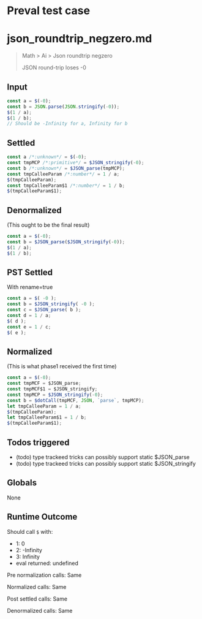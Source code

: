 # Preval test case

# json_roundtrip_negzero.md

> Math > Ai > Json roundtrip negzero
>
> JSON round-trip loses -0

## Input

`````js filename=intro
const a = $(-0);
const b = JSON.parse(JSON.stringify(-0));
$(1 / a);
$(1 / b);
// Should be -Infinity for a, Infinity for b
`````


## Settled


`````js filename=intro
const a /*:unknown*/ = $(-0);
const tmpMCP /*:primitive*/ = $JSON_stringify(-0);
const b /*:unknown*/ = $JSON_parse(tmpMCP);
const tmpCalleeParam /*:number*/ = 1 / a;
$(tmpCalleeParam);
const tmpCalleeParam$1 /*:number*/ = 1 / b;
$(tmpCalleeParam$1);
`````


## Denormalized
(This ought to be the final result)

`````js filename=intro
const a = $(-0);
const b = $JSON_parse($JSON_stringify(-0));
$(1 / a);
$(1 / b);
`````


## PST Settled
With rename=true

`````js filename=intro
const a = $( -0 );
const b = $JSON_stringify( -0 );
const c = $JSON_parse( b );
const d = 1 / a;
$( d );
const e = 1 / c;
$( e );
`````


## Normalized
(This is what phase1 received the first time)

`````js filename=intro
const a = $(-0);
const tmpMCF = $JSON_parse;
const tmpMCF$1 = $JSON_stringify;
const tmpMCP = $JSON_stringify(-0);
const b = $dotCall(tmpMCF, JSON, `parse`, tmpMCP);
let tmpCalleeParam = 1 / a;
$(tmpCalleeParam);
let tmpCalleeParam$1 = 1 / b;
$(tmpCalleeParam$1);
`````


## Todos triggered


- (todo) type trackeed tricks can possibly support static $JSON_parse
- (todo) type trackeed tricks can possibly support static $JSON_stringify


## Globals


None


## Runtime Outcome


Should call `$` with:
 - 1: 0
 - 2: -Infinity
 - 3: Infinity
 - eval returned: undefined

Pre normalization calls: Same

Normalized calls: Same

Post settled calls: Same

Denormalized calls: Same
